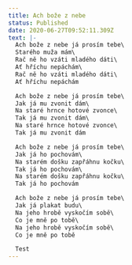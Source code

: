 ```yaml
---
title: Ach bože z nebe
status: Published
date: 2020-06-27T09:52:11.309Z
text: |-
  Ach bože z nebe já prosím tebe\
  Starého muža mám\
  Rač ně ho vzáti mladého dáti\
  Ať hříchu nepáchám\
  Rač ně ho vzáti mladého dáti\
  Ať hříchu nepáchám

  Ach bože z nebe já prosím tebe\
  Jak já mu zvonit dám\
  Na staré hrnce hotové zvonce\
  Tak já mu zvonit dám\
  Na staré hrnce hotové zvonce\
  Tak já mu zvonit dám

  Ach bože z nebe já prosím tebe\
  Jak já ho pochovám\
  Na starém došku zapřáhnu kočku\
  Tak já ho pochovám\
  Na starém došku zapřáhnu kočku\
  Tak já ho pochovám

  Ach bože z nebe já prosím tebe\
  Jak já plakat budu\
  Na jeho hrobě vyskočím sobě\
  Co je mně po tobě\
  Na jeho hrobě vyskočím sobě\
  Co je mně po tobě

  Test
---
```

